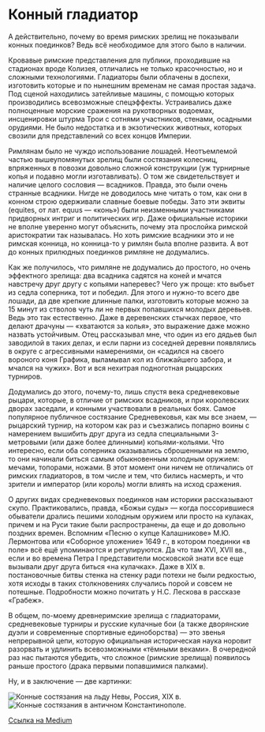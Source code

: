 # Конный гладиатор

А действительно, почему во время римских зрелищ не показывали конных поединков? Ведь всё необходимое для этого было в наличии.

Кровавые римские представления для публики, проходившие на стадионах вроде Колизея, отличались не только красочностью, но и сложными технологиями. Гладиаторы были облачены в доспехи, изготовить которые и по нынешним временам не самая простая задача. Под сценой находились затейливые машины, с помощью которых производились всевозможные спецэффекты. Устраивались даже полноценные морские сражения на рукотворных водоемах, инсценировки штурма Трои с сотнями участников, стенами, осадными орудиями. Не было недостатка и в экзотических животных, которых свозили для представлений со всех концов Империи.

Римлянам было не чуждо использование лошадей. Неотъемлемой частью вышеупомянутых зрелищ были состязания колесниц, впряженных в повозки довольно сложной конструкции (уж турнирные копья и подавно могли изготавливать). О том же свидетельствует и наличие целого сословия — всадников. Правда, это были очень странные всадники. Нигде не доводилось мне читать о том, как они в конном строю одерживали славные боевые победы. Зато эти эквиты (equites, от лат. equus — «конь») были неизменными участниками придворных интриг и политических игр. Даже официальные историки не вполне уверенно могут объяснить, почему эта прослойка римской аристократии так называлась. Но хоть римские всадники это и не римская конница, но конница-то у римлян была вполне развита. А вот до конных прилюдных поединков римляне не додумались.

Как же получилось, что римляне не додумались до простого, но очень эффектного зрелища: два всадника садятся на коней и мчатся навстречу друг другу с копьями наперевес? Чего уж проще: кто выбьет из седла соперника, тот и победил. Для этого и нужно-то всего две лошади, да две крепкие длинные палки, изготовить которые можно за 15 минут из стволов чуть ли не первых попавшихся молодых деревьев. Ведь это так естественно. Даже в деревенских стычках первое, что делают драчуны — «хватаются за колья», это выражение даже можно назвать устойчивым. Отец рассказывал мне, что один из его дядьев был заводилой в таких делах, и если парни из соседней деревни появлялись в округе с агрессивными намерениями, он «садился на своего вороного коня Графика, выламывал кол из ближайшего забора, и мчался на чужих». Вот и вся нехитрая подноготная рыцарских турниров.

Додумались до этого, почему-то, лишь спустя века средневековые рыцари, которые, в отличие от римских всадников, и при королевских дворах заседали, и конными участвовали в реальных боях. Самое популярное публичное состязание Средневековья, как мы все знаем, — рыцарский турнир, на котором как раз и съезжались попарно воины с намерением вышибить друг друга из седла специальными 3-метровыми (или даже более длинными) копьями-кольями. Что интересно, если оба соперника оказывались сброшенными на землю, то они начинали биться самым обыкновенным холодным оружием: мечами, топорами, ножами. В этот момент они ничем не отличались от римских гладиаторов, в том числе и тем, что бились насмерть, и что зрители и император (или король) могли влиять на исход сражения.

О других видах средневековых поединков нам историки рассказывают скупо. Практиковались, правда, «Божьи суды» — когда поссорившиеся обыватели дрались пешими холодным оружием или просто на кулаках, причем и на Руси такие были распространены, да еще и до довольно поздних времен. Вспомним «Песню о купце Калашникове» М.Ю. Лермонтова или «Соборное уложение» 1649 г., в котором поединки «в поле» всё ещё упоминаются и регулируются. Да что там XVI, XVII вв., если и во времена Петра I представители московской знати все еще вызывали друг друга биться «на кулачках». Даже в XIX в. постановочные битвы стенка на стенку ради потехи не были редкостью, хотя исходы в таких столкновениях случались порой и совсем не потешные. Подробности можно почитать у Н.С. Лескова в рассказе «Грабеж».

В общем, по-моему древнеримские зрелища с гладиаторами, средневековые турниры и русские кулачные бои (а также дворянские дуэли и современные спортивные единоборства) — это звенья непрерывной цепи, которую официальная историческая наука норовит разорвать и удлинить всевозможными «тёмными веками». В очередной раз нас пытаются убедить, что сложное (римские зрелища) появилось раньше простого (драка первыми попавшимися палками).

Ну, и в заключение — две картинки:

<img src="neva.jpg" alt="Конные состязания на льду Невы, Россия, XIX в." />

<img src="const.jpg" alt="Конные состязания в античном Константинополе." />

[Ссылка на Medium](https://yababay.medium.com/%D0%BA%D0%BE%D0%BD%D0%BD%D1%8B%D0%B9-%D0%B3%D0%BB%D0%B0%D0%B4%D0%B8%D0%B0%D1%82%D0%BE%D1%80-7ef58c033d2f)

